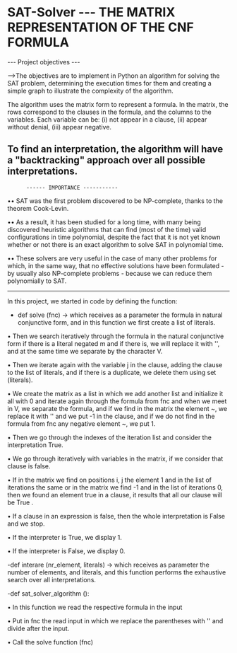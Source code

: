 # SAT-Solver --- THE MATRIX REPRESENTATION OF THE CNF FORMULA

--- Project objectives ---

-->The objectives are to implement in Python an algorithm for solving the SAT problem, determining the execution times for them and creating a simple graph to illustrate the complexity of the algorithm.

The algorithm uses the matrix form to represent a formula.
In the matrix, the rows correspond to the clauses in the formula, and the columns to the variables.
Each variable can be:
  (i)   not appear in a clause,
  (ii)  appear without denial,
  (iii) appear negative.
  
To find an interpretation, the algorithm will have a "backtracking" approach over all possible interpretations.
------------------------------------------------------------
          ------ IMPORTANCE -----------

  •• SAT was the first problem discovered to be NP-complete, thanks to the theorem Cook-Levin.
  
  •• As a result, it has been studied for a long time, with many being discovered heuristic algorithms that can find (most of the time) valid configurations in time polynomial, despite the fact that it is not yet known whether or not there is an exact algorithm
to solve SAT in polynomial time. 

  •• These solvers are very useful in the case of many other problems for which, in the same way, that no effective solutions have been formulated - by usually also NP-complete problems - because we can reduce them polynomially to SAT.

------------------------------------------------------------

In this project, we started in code by defining the function:

- def solve (fnc) -> which receives as a parameter the formula in natural conjunctive form, and in this function we first create a list of literals.

• Then we search iteratively through the formula in the natural conjunctive form if there is a literal negated m and if there is, we will replace it with '', and at the same time we separate by the character V.

• Then we iterate again with the variable j in the clause, adding the clause to the list of literals, and if there is a duplicate, we delete them using set (literals).

• We create the matrix as a list in which we add another list and initialize it all with 0 and iterate again through the formula from fnc and when we meet in V, we separate the formula, and if we find in the matrix the element ~, we replace it with '' and we put -1 in the clause, and if we do not find in the formula from fnc any negative element ~, we put 1.

• Then we go through the indexes of the iteration list and consider the interpretation True.

• We go through iteratively with variables in the matrix, if we consider that clause is false.

• If in the matrix we find on positions i, j the element 1 and in the list of iterations the same or in the matrix we find -1 and in the list of iterations 0, then we found an element true in a clause, it results that all our clause will be True .

• If a clause in an expression is false, then the whole interpretation is False and we stop.

• If the interpreter is True, we display 1.

• If the interpreter is False, we display 0.

-def interare (nr_element, literals) -> which receives as parameter the number of elements, and literals, and this function performs the exhaustive search over all interpretations.

-def sat_solver_algorithm ():

  • In this function we read the respective formula in the input
  
  • Put in fnc the read input in which we replace the parentheses with '' and divide after the input.
  
  • Call the solve function (fnc)

